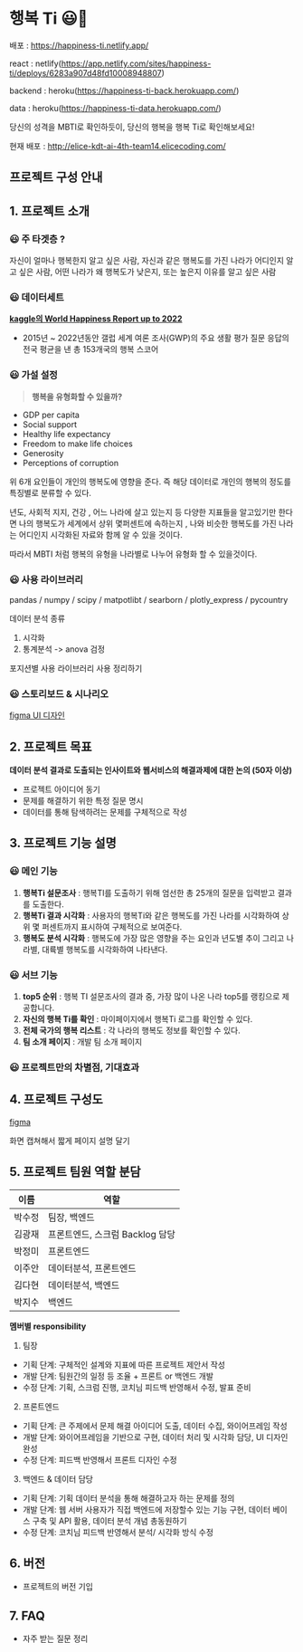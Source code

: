 # 행복 Ti 😃🍅

배포 : https://happiness-ti.netlify.app/

react : netlify(https://app.netlify.com/sites/happiness-ti/deploys/6283a907d48fd10008948807)

backend : heroku(https://happiness-ti-back.herokuapp.com/)

data : heroku(https://happiness-ti-data.herokuapp.com/)

당신의 성격을 MBTI로 확인하듯이, 당신의 행복을 행복 Ti로 확인해보세요!

현재 배포 : http://elice-kdt-ai-4th-team14.elicecoding.com/

## 프로젝트 구성 안내

## 1. 프로젝트 소개

### **😃 주 타겟층 ?**   
자신이 얼마나 행복한지 알고 싶은 사람,
자신과 같은 행복도를 가진 나라가 어디인지 알고 싶은 사람,
어떤 나라가 왜 행복도가 낮은지, 또는 높은지 이유를 알고 싶은 사람

### **😃 데이터세트**

**[kaggle의 World Happiness Report up to 2022](https://www.kaggle.com/datasets/mathurinache/world-happiness-report)**

- 2015년 ~ 2022년동안 갤럽 세계 여론 조사(GWP)의 주요 생활 평가 질문 응답의 전국 평균을 낸 총 153개국의 행복 스코어

### **😃 가설 설정**
  > **행복을 유형화할 수 있을까?**

  - GDP per capita 
  - Social support 
  - Healthy life expectancy
  - Freedom to make life choices
  - Generosity
  - Perceptions of corruption   
  
  위 6개 요인들이 개인의 행복도에 영향을 준다. 즉 해당 데이터로 개인의 행복의 정도를 특징별로 분류할 수 있다.
  
  년도, 사회적 지지, 건강 , 어느 나라에 살고 있는지 등 다양한 지표들을 알고있기만 한다면 나의 행복도가 세계에서 상위 몇퍼센트에 속하는지 , 나와 비슷한 행복도를 가진 나라는 어디인지 시각화된 자료와 함께 알 수 있을 것이다.

따라서 MBTI 처럼 행복의 유형을 나라별로 나누어 유형화 할 수 있을것이다.

### **😃 사용 라이브러리**
pandas / numpy / scipy / matpotlibt / searborn / plotly_express / pycountry

데이터 분석 종류 
   1. 시각화
   2. 통계분석 -> anova 검정

포지션별 사용 라이브러리 사용 정리하기

### **😃 스토리보드 & 시나리오**
[figma UI 디자인](https://www.figma.com/file/IYTcOOUjIc4w0uKgeaJ82I/crashing-dev?node-id=0%3A1)

## 2. 프로젝트 목표

**데이터 분석 결과로 도출되는 인사이트와 웹서비스의 해결과제에 대한 논의 (50자 이상)**
  - 프로젝트 아이디어 동기
  - 문제를 해결하기 위한 특정 질문 명시
  - 데이터를 통해 탐색하려는 문제를 구체적으로 작성


## 3. 프로젝트 기능 설명

### **😃 메인 기능**
  1. **행복Ti 설문조사** : 행복TI를 도출하기 위해 엄선한 총 25개의 질문을 입력받고 결과를 도출한다.
  2. **행복Ti 결과 시각화** : 사용자의 행복Ti와 같은 행복도를 가진 나라를 시각화하여 상위 몇 퍼센트까지 표시하여 구체적으로 보여준다.
  3. **행복도 분석 시각화** : 행복도에 가장 많은 영향을 주는 요인과 년도별 추이 그리고 나라별, 대륙별 행복도를 시각화하여 나타낸다.
  
### **😃 서브 기능**
  1. **top5 순위** : 행복 TI 설문조사의 결과 중, 가장 많이 나온 나라 top5를 랭킹으로 제공합니다.
  2. **자신의 행복 Ti를 확인** : 마이페이지에서 행복Ti 로그를 확인할 수 있다.
  3. **전체 국가의 행복 리스트** : 각 나라의 행복도 정보를 확인할 수 있다.
  4. **팀 소개 페이지** : 개발 팀 소개 페이지
  
### **😃 프로젝트만의 차별점, 기대효과**
 

## 4. 프로젝트 구성도
[figma](https://www.figma.com/file/IYTcOOUjIc4w0uKgeaJ82I/crashing-dev?node-id=0%3A1)

화면 캡쳐해서 짧게 페이지 설명 달기

## 5. 프로젝트 팀원 역할 분담
| 이름 | 역할 |
| ------ | ------ |
|박수정|팀장, 백엔드|
|김광재|프론트엔드, 스크럼 Backlog 담당|
|박정미|프론트엔드|
|이주안|데이터분석, 프론트엔드|
|김다현|데이터분석, 백엔드|
|박지수|백엔드|

**멤버별 responsibility**

1. 팀장 

- 기획 단계: 구체적인 설계와 지표에 따른 프로젝트 제안서 작성
- 개발 단계: 팀원간의 일정 등 조율 + 프론트 or 백엔드 개발
- 수정 단계: 기획, 스크럼 진행, 코치님 피드백 반영해서 수정, 발표 준비

2. 프론트엔드 

- 기획 단계: 큰 주제에서 문제 해결 아이디어 도출, 데이터 수집, 와이어프레임 작성
- 개발 단계: 와이어프레임을 기반으로 구현, 데이터 처리 및 시각화 담당, UI 디자인 완성
- 수정 단계: 피드백 반영해서 프론트 디자인 수정

 3. 백엔드 & 데이터 담당  

- 기획 단계: 기획 데이터 분석을 통해 해결하고자 하는 문제를 정의
- 개발 단계: 웹 서버 사용자가 직접 백엔드에 저장할수 있는 기능 구현, 데이터 베이스 구축 및 API 활용, 데이터 분석 개념 총동원하기
- 수정 단계: 코치님 피드백 반영해서 분석/ 시각화 방식 수정

## 6. 버전
  - 프로젝트의 버전 기입

## 7. FAQ
  - 자주 받는 질문 정리
